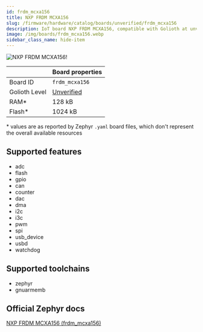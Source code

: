 ```yaml
---
id: frdm_mcxa156
title: NXP FRDM MCXA156
slug: /firmware/hardware/catalog/boards/unverified/frdm_mcxa156
description: IoT board NXP FRDM MCXA156, compatible with Golioth at unverified level.
image: /img/boards/frdm_mcxa156.webp
sidebar_class_name: hide-item
---
```


[//]: # (This is an auto-generated file, do not edit! Changes to it will be lost upon re-generation)

![NXP FRDM MCXA156!](/img/boards/frdm_mcxa156.webp "NXP FRDM MCXA156")

|                | Board properties     |
| -------------  | -------------------- |
| Board ID       | `frdm_mcxa156` |
| Golioth Level  | [Unverified](/firmware/hardware#unverified-boards) |
| RAM*           | 128 kB |
| Flash*         | 1024 kB |

\* values are as reported by Zephyr `.yaml` board files, which don't represent the overall available resources



## Supported features

* adc
* flash
* gpio
* can
* counter
* dac
* dma
* i2c
* i3c
* pwm
* spi
* usb_device
* usbd
* watchdog

## Supported toolchains

* zephyr
* gnuarmemb

## Official Zephyr docs

[NXP FRDM MCXA156 (frdm_mcxa156)](https://docs.zephyrproject.org/latest/boards/nxp/frdm_mcxa156/doc/index.html)
